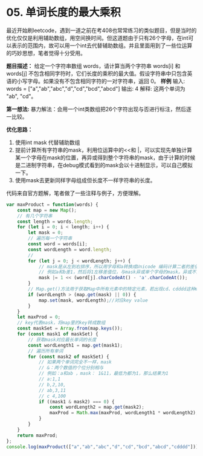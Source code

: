 # 05. 单词长度的最大乘积
最近开始刷leetcode，遇到一道之前在考408也常常练习的类似题目，但是当时的优化仅仅是利用辅助数组，用空间换时间。但这道题由于只有26个字母，在int可以表示的范围内，故可以用一个int去代替辅助数组。并且里面用到了一些位运算的巧妙思想，笔者觉得十分受用。

**题目描述：** 给定一个字符串数组 words，请计算当两个字符串 words[i] 和 words[j] 不包含相同字符时，它们长度的乘积的最大值。假设字符串中只包含英语的小写字母。如果没有不包含相同字符的一对字符串，返回 0。
**样例**
输入: words = ["a","ab","abc","d","cd","bcd","abcd"]
输出: 4
解释: 这两个单词为 "ab", "cd"。

**第一想法:**  暴力解法：会用一个int类数组把26个字符出现与否进行标注，然后逐一比较。

**优化思路：**

1. 使用int mask 代替辅助数组
2. 提前计算所有字符串的mask，利用位运算中的<<和 |，可以实现先单独计算某一个字母在mask的位置，再异或得到整个字符串的mask，由于计算的时候是二进制字符串，在debug模式看到的mask会以十进制显示，可以自己模拟一下。
3. 使用mask去更新同样字母组成但长度不一样字符串的长度。

代码来自官方题解，笔者做了一些注释与例子，方便理解。

```javascript
var maxProduct = function(words) {
    const map = new Map();
    // 有几个字符串
    const length = words.length;
    for (let i = 0; i < length; i++) {
        let mask = 0;
        // 遍历每一个字符串
        const word = words[i];
        const wordLength = word.length;
        //
        for (let j = 0; j < wordLength; j++) {
            // mask是从左到右排序，所以用字母和a转换成Unicode 编码计算二者的差值，
            // 例如a和b差1，然后将1左移差值位，与mask异或单个字母的mask。异或不同字母为1，相同字母为0
            mask |= 1 << (word[j].charCodeAt() - 'a'.charCodeAt());
        }
        // Map.get()方法用于获取Map中所有元素中的特定元素，若出现cd、cdddd这种mask相同但是长度不相等的，会在map更新字符串长度
        if (wordLength > (map.get(mask) || 0)) {
            map.set(mask, wordLength);//对应key value
        }
    }
    let maxProd = 0;
    // key代表mask，将map里的key转成数组
    const maskSet = Array.from(map.keys());
    for (const mask1 of maskSet) {
        // 获取mask对应最长单词的长度
        const wordLength1 = map.get(mask1);
        // 遍历所有单词
        for (const mask2 of maskSet) {
            // 如果两个单词完全不一样，mask
            // &：两个数值的个位分别相与
            // 例如：a和ab ，mask： 1&11，最低为都为1，那么结果为1
            // a:1,1
            // b,2,10,
            // ab,3,11
            // c 4,100
            if ((mask1 & mask2) === 0) {
                const wordLength2 = map.get(mask2);
                maxProd = Math.max(maxProd, wordLength1 * wordLength2);
            }
        }
    }
    return maxProd;
};
console.log(maxProduct(["a","ab","abc","d","cd","bcd","abcd","cdddd"]))
```
